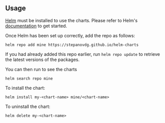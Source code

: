 ## Usage

[Helm](https://helm.sh) must be installed to use the charts.  Please refer to
Helm's [documentation](https://helm.sh/docs) to get started.

Once Helm has been set up correctly, add the repo as follows:

```
helm repo add mine https://stepanovdg.github.io/helm-charts
```

If you had already added this repo earlier, run `helm repo update` to retrieve
the latest versions of the packages.

You can then run to see the charts

```
helm search repo mine
```

To install the <chart-name> chart:

```
helm install my-<chart-name> mine/<chart-name>
```
    

To uninstall the chart:

```
helm delete my-<chart-name>
```
